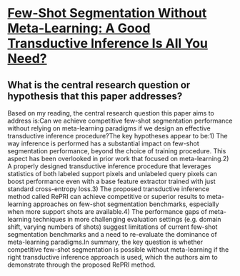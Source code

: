 # [Few-Shot Segmentation Without Meta-Learning: A Good Transductive   Inference Is All You Need?](https://arxiv.org/abs/2012.06166)

## What is the central research question or hypothesis that this paper addresses?

Based on my reading, the central research question this paper aims to address is:Can we achieve competitive few-shot segmentation performance without relying on meta-learning paradigms if we design an effective transductive inference procedure?The key hypotheses appear to be:1) The way inference is performed has a substantial impact on few-shot segmentation performance, beyond the choice of training procedure. This aspect has been overlooked in prior work that focused on meta-learning.2) A properly designed transductive inference procedure that leverages statistics of both labeled support pixels and unlabeled query pixels can boost performance even with a base feature extractor trained with just standard cross-entropy loss.3) The proposed transductive inference method called RePRI can achieve competitive or superior results to meta-learning approaches on few-shot segmentation benchmarks, especially when more support shots are available.4) The performance gaps of meta-learning techniques in more challenging evaluation settings (e.g. domain shift, varying numbers of shots) suggest limitations of current few-shot segmentation benchmarks and a need to re-evaluate the dominance of meta-learning paradigms.In summary, the key question is whether competitive few-shot segmentation is possible without meta-learning if the right transductive inference approach is used, which the authors aim to demonstrate through the proposed RePRI method.
